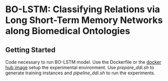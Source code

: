 # BO-LSTM: Classifying Relations via Long Short-Term Memory Networks along Biomedical Ontologies

## Getting Started
Code necessary to run BO-LSTM model. Use the Dockerfile or the [docker hub image](https://hub.docker.com/r/andrelamurias/chebiddi/) setup the experimental environment.
Use *prepare_ddi.sh* to generate training instances and *pipeline_ddi.sh* to run the experiments.
